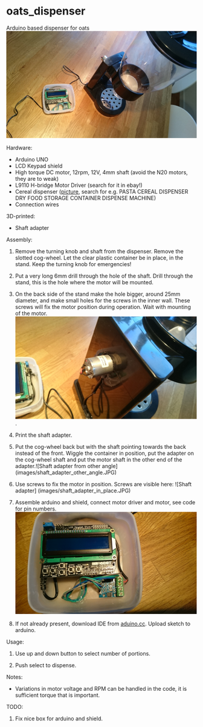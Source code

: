 # oats_dispenser
Arduino based dispenser for oats
![Assembly](images/full_assembly.JPG)

Hardware:
* Arduino UNO
* LCD Keypad shield
* High torque DC motor, 12rpm, 12V, 4mm shaft (avoid the N20 motors, they are to weak)
* L9110 H-bridge Motor Driver (search for it in ebay!)
* Cereal dispenser ([picture](images/dispenser.jpg), search for e.g. PASTA CEREAL DISPENSER DRY FOOD STORAGE CONTAINER DISPENSE MACHINE)
* Connection wires

3D-printed:
* Shaft adapter

Assembly:

1. Remove the turning knob and shaft from the dispenser. Remove the slotted cog-wheel. Let the clear plastic container be in place, in the stand. Keep the turning knob for emergencies!

2. Put a very long 6mm drill through the hole of the shaft. Drill through the stand, this is the hole where the motor will be mounted.

3. On the back side of the stand make the hole bigger, around 25mm diameter, and make small holes for the screws in the inner wall. These screws will fix the motor position during operation. Wait with mounting of the motor. ![Motor from back of stand](images/motor_back_of_stand.JPG).

4. Print the shaft adapter.

5. Put the cog-wheel back but with the shaft pointing towards the back instead of the front. Wiggle the container in position, put the adapter on the cog-wheel shaft and put the motor shaft in the other end of the adapter.![Shaft adapter from other angle] (images/shaft_adapter_other_angle.JPG)

6. Use screws to fix the motor in position. Screws are visible here: ![Shaft adapter] (images/shaft_adapter_in_place.JPG)

7. Assemble arduino and shield, connect motor driver and motor, see code for pin numbers. ![Arduino and shield](images/arduino+shield+driver.JPG)

8. If not already present, download IDE from [aduino.cc](https://www.arduino.cc/en/Main/Software). Upload sketch to arduino.


Usage:

1. Use up and down button to select number of portions.

2. Push select to dispense. 

Notes:
* Variations in motor voltage and RPM can be handled in the code, it is sufficient torque that is important.

TODO:

1. Fix nice box for arduino and shield.

